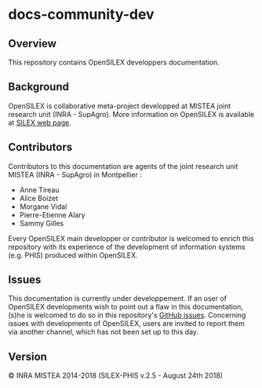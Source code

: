 # docs-community-dev

## Overview
This repository contains OpenSILEX developpers documentation.

## Background
OpenSILEX is collaborative meta-project developped at MISTEA joint research unit (INRA - SupAgro).
More information on OpenSILEX is available at [SILEX web page](https://www6.montpellier.inra.fr/mistea_eng/Projects/Silex "SILEX web page on INRA-MISTEA website").

## Contributors
Contributors to this documentation are agents of the joint research unit MISTEA (INRA - SupAgro) in Montpellier :
- Anne Tireau
- Alice Boizet
- Morgane Vidal
- Pierre-Etienne Alary
- Sammy Gilles

Every OpenSILEX main developper or contributor is welcomed to enrich this repository with its experience of the development of information systems (e.g. PHIS) produced within OpenSILEX.

## Issues
This documentation is currently under developpement.
If an user of OpenSILEX developments wish to point out a flaw in this documentation, (s)he is welcomed to do so in this repository's [GitHub issues](https://github.com/OpenSILEX/docs-community-dev/issues).
Concerning issues with developments of OpenSILEX, users are invited to report them via another channel, which has not been set up to this day.

## Version
&copy; INRA MISTEA 2014-2018 (SILEX-PHIS v.2.5 - August 24th 2018)

